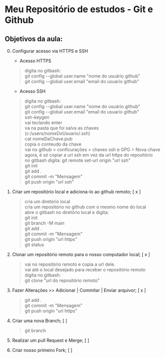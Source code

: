 # Meu Repositório de estudos - Git e Github

## Objetivos da aula:

0. Configurar acesso via HTTPS e SSH
   - Acesso HTTPS
   > digita no gitbash:  
   > git config --global user.name "nome do usuário github"  
   > git config --global user.email "email do usuario github"

   - Acesso SSH
   > digita no gitbash:  
   > git config --global user.name "nome do usuário github"  
   > git config --global user.email "email do usuario github"  
   > ssh-keygen  
   > vai teclando enter  
   > va na pasta que foi salva as chaves (c:/users/nomeDoUsuario/.ssh)  
   > cat nomeDaChave.pub  
   > copia o conteudo da chave  
   > vai no github > conficurações > chaves ssh e GPG > Nova chave  
   > agora, é só copiar a url ssh em vez da url https do repositório  
   > no gitbash digita: git remote set-url origin "url ssh"  
   > git init  
   > git add .  
   > git commit -m "Mensagem"  
   > git push origin "url ssh"

1. Criar um repositório local e adiciona-lo ao github remoto; [ x ]
   > cria um diretório local  
   > cria um repositório no github com o mesmo nome do local  
   > abre o gitbash no diretório local e digita:  
   > git init  
   > git branch -M main  
   > git add .  
   > git commit -m "Mensagem"  
   > git push origin "url https"  
   > git status

2. Clonar um repositório remoto para o nosso computador local; [ x ]
   > vai no repositório remoto e copia a url dele.  
   > vai até o local desejado para receber o repositório remoto  
   > digita no gitbash:  
   > git clone "url do repositório remoto"

3. Fazer Alterações >> Adicionar | Commitar | Enviar arquivor; [ x ]
   > git add .  
   > git commit -m "Mensagem"  
   > git push origin "url https"

4. Criar uma nova Branch; [ ]
   > git branch  
   > 
5. Realizar um pull Request e Merge; [ ]
6. Criar nosso primeiro Fork; [ ]